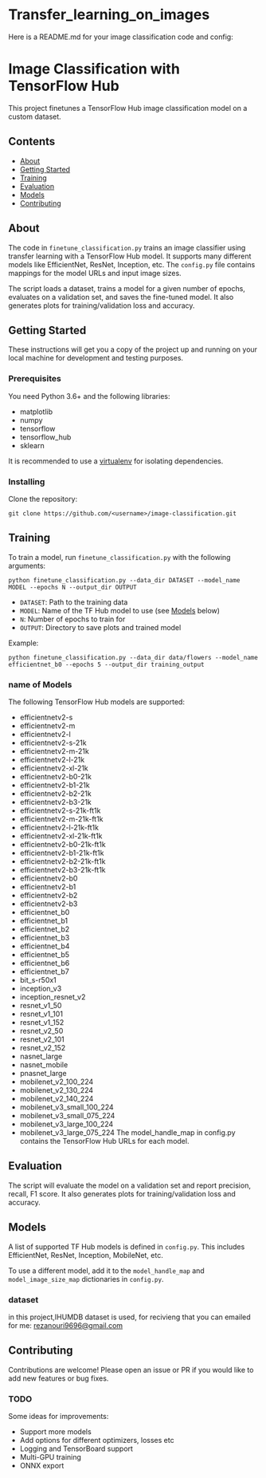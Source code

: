 # Transfer_learning_on_images
Here is a README.md for your image classification code and config:

# Image Classification with TensorFlow Hub

This project finetunes a TensorFlow Hub image classification model on a custom dataset.

## Contents

- [About](#about)
- [Getting Started](#getting_started)
- [Training](#training)
- [Evaluation](#evaluation)
- [Models](#models)
- [Contributing](#contributing)

## About <a name = "about"></a>

The code in `finetune_classification.py` trains an image classifier using transfer learning with a TensorFlow Hub model. It supports many different models like EfficientNet, ResNet, Inception, etc. The `config.py` file contains mappings for the model URLs and input image sizes.

The script loads a dataset, trains a model for a given number of epochs, evaluates on a validation set, and saves the fine-tuned model. It also generates plots for training/validation loss and accuracy.

## Getting Started <a name = "getting_started"></a>

These instructions will get you a copy of the project up and running on your local machine for development and testing purposes.

### Prerequisites

You need Python 3.6+ and the following libraries:

- matplotlib
- numpy
- tensorflow
- tensorflow_hub
- sklearn

It is recommended to use a [virtualenv](https://docs.python.org/3/library/venv.html) for isolating dependencies.

### Installing

Clone the repository:

```
git clone https://github.com/<username>/image-classification.git
```

## Training <a name="training"></a>

To train a model, run `finetune_classification.py` with the following arguments:

```
python finetune_classification.py --data_dir DATASET --model_name MODEL --epochs N --output_dir OUTPUT
```

- `DATASET`: Path to the training data 
- `MODEL`: Name of the TF Hub model to use (see [Models](#models) below)
- `N`: Number of epochs to train for
- `OUTPUT`: Directory to save plots and trained model

Example:

```
python finetune_classification.py --data_dir data/flowers --model_name efficientnet_b0 --epochs 5 --output_dir training_output
```
### name of Models
The following TensorFlow Hub models are supported:

- efficientnetv2-s
- efficientnetv2-m
- efficientnetv2-l
- efficientnetv2-s-21k
- efficientnetv2-m-21k
- efficientnetv2-l-21k
- efficientnetv2-xl-21k
- efficientnetv2-b0-21k
- efficientnetv2-b1-21k
- efficientnetv2-b2-21k
- efficientnetv2-b3-21k
- efficientnetv2-s-21k-ft1k
- efficientnetv2-m-21k-ft1k
- efficientnetv2-l-21k-ft1k
- efficientnetv2-xl-21k-ft1k
- efficientnetv2-b0-21k-ft1k
- efficientnetv2-b1-21k-ft1k
- efficientnetv2-b2-21k-ft1k
- efficientnetv2-b3-21k-ft1k
- efficientnetv2-b0
- efficientnetv2-b1
- efficientnetv2-b2
- efficientnetv2-b3
- efficientnet_b0
- efficientnet_b1
- efficientnet_b2
- efficientnet_b3
- efficientnet_b4
- efficientnet_b5
- efficientnet_b6
- efficientnet_b7
- bit_s-r50x1
- inception_v3
- inception_resnet_v2
- resnet_v1_50
- resnet_v1_101
- resnet_v1_152
- resnet_v2_50
- resnet_v2_101
- resnet_v2_152
- nasnet_large
- nasnet_mobile
- pnasnet_large
- mobilenet_v2_100_224
- mobilenet_v2_130_224
- mobilenet_v2_140_224
- mobilenet_v3_small_100_224
- mobilenet_v3_small_075_224
- mobilenet_v3_large_100_224
- mobilenet_v3_large_075_224
The model_handle_map in config.py contains the TensorFlow Hub URLs for each model.
## Evaluation <a name="evaluation"></a>

The script will evaluate the model on a validation set and report precision, recall, F1 score. It also generates plots for training/validation loss and accuracy.

## Models <a name="models"></a>

A list of supported TF Hub models is defined in `config.py`. This includes EfficientNet, ResNet, Inception, MobileNet, etc.

To use a different model, add it to the `model_handle_map` and `model_image_size_map` dictionaries in `config.py`.
### dataset
in this project,IHUMDB dataset is used, for recivieng that you can emailed for me: rezanouri9696@gmail.com
## Contributing <a name="contributing"></a> 

Contributions are welcome! Please open an issue or PR if you would like to add new features or bug fixes.

### TODO

Some ideas for improvements:

- Support more models
- Add options for different optimizers, losses etc
- Logging and TensorBoard support
- Multi-GPU training
- ONNX export
